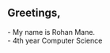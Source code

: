 <h2>Greetings, </h2>
- My name is Rohan Mane. <br>
- 4th year Computer Science

<!---
rohanm8/rohanm8 is a ✨ special ✨ repository because its `README.md` (this file) appears on your GitHub profile.
You can click the Preview link to take a look at your changes.
--->
